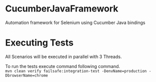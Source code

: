 # CucumberJavaFramework
Automation framework for Selenium using Cucumber Java bindings

# Executing Tests
All Scenarios will be executed in parallel with 3 Threads.  

To run the tests execute command following command.  
```mvn clean verify failsafe:integration-test -DenvName=production -DbrowserName=chrome```
